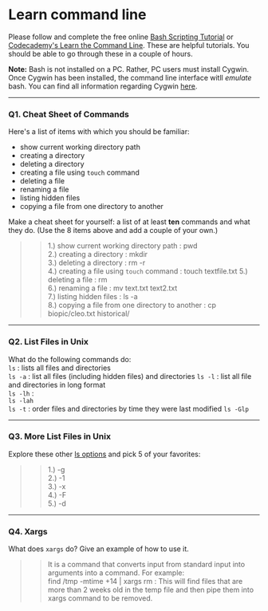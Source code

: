 # Learn command line

Please follow and complete the free online [Bash Scripting Tutorial](https://ryanstutorials.net/bash-scripting-tutorial/) or [Codecademy's Learn the Command Line](https://www.codecademy.com/learn/learn-the-command-line). These are helpful tutorials. You should be able to go through these in a couple of hours.

**Note:** Bash is not installed on a PC. Rather, PC users must install Cygwin. Once Cygwin has been installed, the command line interface witll _emulate_ bash. You can find all information regarding Cygwin [here](https://www.cygwin.com/).

---

### Q1.  Cheat Sheet of Commands  

Here's a list of items with which you should be familiar:  
* show current working directory path
* creating a directory
* deleting a directory
* creating a file using `touch` command
* deleting a file
* renaming a file
* listing hidden files
* copying a file from one directory to another

Make a cheat sheet for yourself: a list of at least **ten** commands and what they do.  (Use the 8 items above and add a couple of your own.)  

> > 1.) show current working directory path : pwd  
    2.) creating a directory : mkdir  
    3.) deleting a directory : rm -r  
    4.) creating a file using `touch` command : touch textfile.txt
    5.) deleting a file : rm  
    6.) renaming a file : mv text.txt text2.txt  
    7.) listing hidden files : ls -a   
    8.) copying a file from one directory to another : cp biopic/cleo.txt historical/  

---

### Q2.  List Files in Unix   

What do the following commands do:  
`ls`  : lists all files and directories  
`ls -a`  : list all files (including hidden files) and directories
`ls -l`  : list all file and directories in long format  
`ls -lh` :  
`ls -lah`  
`ls -t`  : order files and directories by time they were last modified
`ls -Glp`  



---

### Q3.  More List Files in Unix  

Explore these other [ls options](http://www.techonthenet.com/unix/basic/ls.php) and pick 5 of your favorites:

> > 1.) -g  
    2.) -1  
    3.) -x  
    4.) -F  
    5.) -d  

---

### Q4.  Xargs   

What does `xargs` do? Give an example of how to use it.

> > It is a command that converts input from standard input into arguments into a command. For example:  
  find /tmp -mtime +14 | xargs rm : This will find files that are more than 2 weeks old in the temp file and then pipe them into xargs       command to be removed.

 

